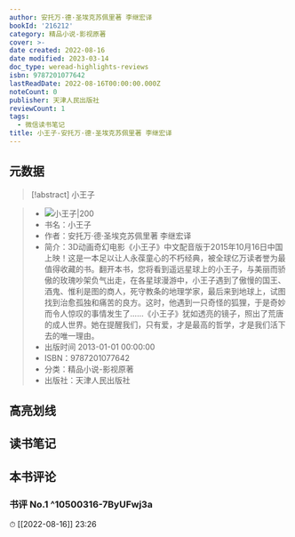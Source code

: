```yaml
---
author: 安托万·德·圣埃克苏佩里著 李继宏译
bookId: '216212'
category: 精品小说-影视原著
cover: >-
date created: 2022-08-16
date modified: 2023-03-14
doc_type: weread-highlights-reviews
isbn: 9787201077642
lastReadDate: 2022-08-16T00:00:00.000Z
noteCount: 0
publisher: 天津人民出版社
reviewCount: 1
tags:
  - 微信读书笔记
title: 小王子-安托万·德·圣埃克苏佩里著 李继宏译
---
```


## 元数据

>[!abstract] 小王子

> - ![小王子|200](https://wfqqreader-1252317822.image.myqcloud.com/cover/212/216212/t7_216212.jpg)
> - 书名：小王子
> - 作者：安托万·德·圣埃克苏佩里著 李继宏译
> - 简介：3D动画奇幻电影《小王子》中文配音版于2015年10月16日中国上映！这是一本足以让人永葆童心的不朽经典，被全球亿万读者誉为最值得收藏的书。翻开本书，您将看到遥远星球上的小王子，与美丽而骄傲的玫瑰吵架负气出走，在各星球漫游中，小王子遇到了傲慢的国王、酒鬼、惟利是图的商人，死守教条的地理学家，最后来到地球上，试图找到治愈孤独和痛苦的良方。这时，他遇到一只奇怪的狐狸，于是奇妙而令人惊叹的事情发生了……《小王子》犹如透亮的镜子，照出了荒唐的成人世界。她在提醒我们，只有爱，才是最高的哲学，才是我们活下去的唯一理由。
> - 出版时间 2013-01-01 00:00:00
> - ISBN：9787201077642
> - 分类：精品小说-影视原著
> - 出版社：天津人民出版社

## 高亮划线

## 读书笔记

## 本书评论

### 书评 No.1 ^10500316-7ByUFwj3a

⏱ [[2022-08-16]] 23:26
